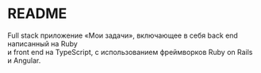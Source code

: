 # README

Full stack приложение «Мои задачи», включающее в себя back end написанный на Ruby  
и front end на TypeScript, с использованием фреймворков Ruby on Rails и Angular.
